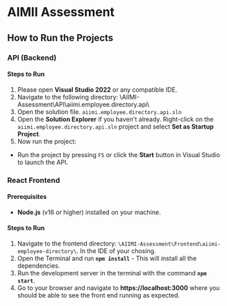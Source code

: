 # AIMII Assessment

## How to Run the Projects

### API (Backend)

#### Steps to Run
1. Please open **Visual Studio 2022** or any compatible IDE.
2. Navigate to the following directory: \AIIMI-Assessment\API\aiimi.employee.directory.api\
3. Open the solution file. `aiimi.employee.directory.api.sln`
4. Open the **Solution Explorer** if you haven't already. Right-click on the `aiimi.employee.directory.api.sln` project and select **Set as Startup Project**.
4. Now run the project:
- Run the project by pressing `F5` or click the **Start** button in Visual Studio to launch the API.

### React Frontend

#### Prerequisites
- **Node.js** (v16 or higher) installed on your machine.

#### Steps to Run
1. Navigate to the frontend directory: `\AIIMI-Assessment\Frontend\aiimi-employee-directory\`. In the IDE of your chosing.
2. Open the Terminal and run **`npm install`** - This will install all the dependencies.
3. Run the development server in the terminal with the command **`npm start`**.
4. Go to your browser and navigate to **https://localhost:3000** where you should be able to see the front end running as expected.

